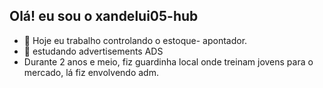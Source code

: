 ## Olá! eu sou o xandelui05-hub

- 🔭 Hoje eu trabalho controlando o estoque- apontador.
- 🌱 estudando advertisements ADS
- Durante 2 anos e meio, fiz guardinha local onde treinam jovens para o mercado, lá fiz envolvendo adm.
